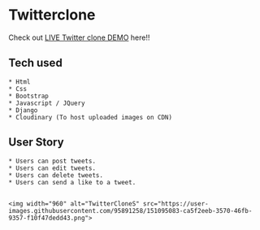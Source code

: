 # Twitterclone
Check out [LIVE Twitter clone DEMO](https://twitter-clone-laboriel.herokuapp.com/) here!!
## Tech used
```
* Html
* Css
* Bootstrap
* Javascript / JQuery
* Django
* Cloudinary (To host uploaded images on CDN)
```
## User Story
```
* Users can post tweets.
* Users can edit tweets.
* Users can delete tweets.
* Users can send a like to a tweet.


<img width="960" alt="TwitterCloneS" src="https://user-images.githubusercontent.com/95891258/151095083-ca5f2eeb-3570-46fb-9357-f10f47dedd43.png">
